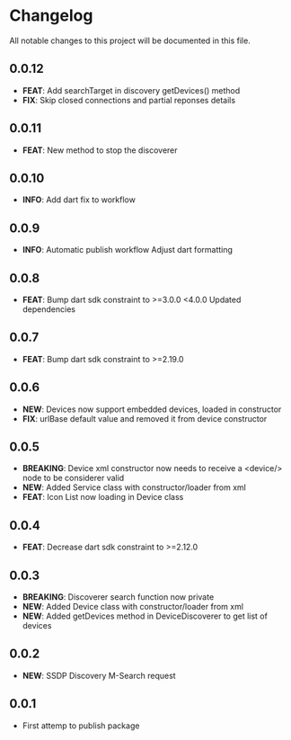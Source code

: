 # Changelog

All notable changes to this project will be documented in this file.

## 0.0.12

- **FEAT**: Add searchTarget in discovery getDevices() method
- **FIX**: Skip closed connections and partial reponses details

## 0.0.11

- **FEAT**: New method to stop the discoverer

## 0.0.10

- **INFO**: Add dart fix to workflow

## 0.0.9

- **INFO**: Automatic publish workflow
            Adjust dart formatting

## 0.0.8

- **FEAT**: Bump dart sdk constraint to >=3.0.0 <4.0.0
            Updated dependencies

## 0.0.7

- **FEAT**: Bump dart sdk constraint to >=2.19.0

## 0.0.6

- **NEW**: Devices now support embedded devices, loaded in constructor
- **FIX**: urlBase default value and removed it from device constructor

## 0.0.5

- **BREAKING**: Device xml constructor now needs to receive a \<device/> node to be considerer valid
- **NEW**: Added Service class with constructor/loader from xml
- **FEAT**: Icon List now loading in Device class

## 0.0.4

- **FEAT**: Decrease dart sdk constraint to >=2.12.0

## 0.0.3

- **BREAKING**: Discoverer search function now private
- **NEW**: Added Device class with constructor/loader from xml
- **NEW**: Added getDevices method in DeviceDiscoverer to get list of devices

## 0.0.2

- **NEW**: SSDP Discovery M-Search request

## 0.0.1

- First attemp to publish package
